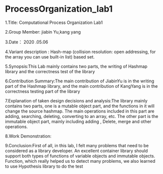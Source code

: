 # ProcessOrganization_lab1

1.Title: Computational Process Organization  Lab1

2.Group Member: jiabin Yu,kang yang

3.Date：    2020 .05.06

4.Variant description :  Hash-map (collision resolution: open addressing, for the array you can use built-in list) based set.

5.Synopsis:This Lab mainly contains two parts, the writing of Hashmap library and the correctness test of the library

6.Contribution Summary:The main contribution of JiabinYu is in the writing part of the Hashmap library, and the main contribution of KangYang is in the correctness testing part of the library

7.Explanation of taken design decisions and analysis:The library mainly contains two parts, one is a mutable object part, and the functions in it will change the source hashmap. The main operations included in this part are adding, searching, deleting, converting to an array, etc. The other part is the immutable object part, mainly including adding , Delete, merge and other operations.

8.Work Demonstration:

9.Conclusion:First of all, in this lab, I felt many problems that need to be considered as a library developer. An excellent container library should support both types of functions of variable objects and immutable objects. Function, which really helped us to detect many problems, we also learned to use Hypothesis library to do the test